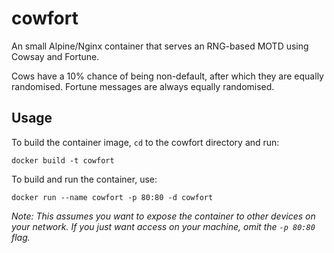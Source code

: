 # cowfort

An small Alpine/Nginx container that serves an RNG-based MOTD using Cowsay and Fortune.

Cows have a 10% chance of being non-default, after which they are equally randomised. Fortune messages are always equally randomised.

## Usage

To build the container image, `cd` to the cowfort directory and run:

`docker build -t cowfort`

To build and run the container, use:

`docker run --name cowfort -p 80:80 -d cowfort`

*Note: This assumes you want to expose the container to other devices on your network. If you just want access on your machine, omit the `-p 80:80` flag.*
